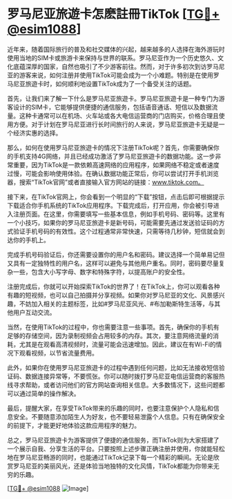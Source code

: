 # 罗马尼亚旅遊卡怎麽註冊TikTok [[TG💪+ @esim1088](https://t.me/s/esim1088)]

近年来，随着国际旅行的普及和社交媒体的兴起，越来越多的人选择在海外游玩时使用当地的SIM卡或旅游卡来保持与世界的联系。罗马尼亚作为一个历史悠久、文化底蕴深厚的国家，自然也吸引了不少游客前往。然而，对于许多初次到访罗马尼亚的游客来说，如何注册并使用TikTok可能会成为一个小难题。特别是在使用罗马尼亚旅遊卡时，如何顺利地设置TikTok成为了一个备受关注的话题。

首先，让我们来了解一下什么是罗马尼亚旅遊卡。罗马尼亚旅遊卡是一种专门为游客设计的SIM卡，它能够提供便捷的通信服务，包括语音通话、短信以及数据流量。这种卡通常可以在机场、火车站或各大电信运营商的门店购买，价格合理且使用方便。对于计划在罗马尼亚进行长时间旅行的人来说，罗马尼亚旅遊卡无疑是一个经济实惠的选择。

那么，如何在使用罗马尼亚旅遊卡的情况下注册TikTok呢？首先，你需要确保你的手机支持4G网络，并且已经成功激活了罗马尼亚旅遊卡的数据功能。这一步非常重要，因为TikTok是一款依赖高速网络的应用程序，如果网络不稳定或者速度过慢，可能会影响使用体验。在确认数据功能正常后，你可以尝试打开手机浏览器，搜索“TikTok官网”或者直接输入官方网站的链接：www.tiktok.com。

接下来，在TikTok官网上，你会看到一个明显的“下载”按钮，点击后即可根据提示下载适合你手机系统的TikTok应用程序。下载完成后，打开应用，你会被引导进入注册页面。在这里，你需要填写一些基本信息，例如手机号码、密码等。这里有一个小技巧，如果你的罗马尼亚旅遊卡是新号码，可能需要先通过发送验证码的方式验证手机号码的有效性。这个过程通常非常快速，只需等待几秒钟，短信就会到达你的手机上。

完成手机号码验证后，你还需要设置你的用户名和密码。建议选择一个简单易记但又具有一定独特性的用户名，这样可以避免与其他用户重名。同时，密码要尽量复杂一些，包含大小写字母、数字和特殊字符，以提高账户的安全性。

注册完成后，你就可以开始探索TikTok的世界了！在TikTok上，你可以观看各种有趣的短视频，也可以自己拍摄并分享视频。如果你对罗马尼亚的文化、风景感兴趣，不妨加入相关的主题标签，比如#罗马尼亚风光、#布加勒斯特生活等，与其他用户互动交流。

当然，在使用TikTok的过程中，你也需要注意一些事项。首先，确保你的手机有足够的存储空间，因为录制视频会占用较多的内存。其次，要注意网络流量的消耗，尤其是在观看高清视频时，流量可能会迅速增加。因此，建议在有Wi-Fi的情况下观看视频，以节省流量费用。

此外，如果你在使用罗马尼亚旅遊卡的过程中遇到任何问题，比如无法接收短信验证码、数据连接异常等，不要慌张。你可以随时拨打罗马尼亚电信运营商的客服热线寻求帮助，或者访问他们的官方网站查询相关信息。大多数情况下，这些问题都可以通过简单的操作解决。

最后，提醒大家，在享受TikTok带来的乐趣的同时，也要注意保护个人隐私和信息安全。不要随意添加陌生人为好友，也不要轻易泄露个人信息。只有在确保安全的前提下，才能更好地体验这款应用程序的魅力。

总之，罗马尼亚旅遊卡为游客提供了便捷的通信服务，而TikTok则为大家搭建了一个展示自我、分享生活的平台。只要按照上述步骤正确注册并使用，你就能轻松地在罗马尼亚畅游的同时，也能通过TikTok记录下每一个精彩的瞬间。无论是欣赏罗马尼亚的美丽风光，还是体验当地独特的文化风情，TikTok都能为你带来无穷的乐趣。

[[TG💪+ @esim1088](https://t.me/s/esim1088) ![Image](https://i.postimg.cc/4NQfJmqS/Snipaste-2025-05-13-00-14-12.png)]